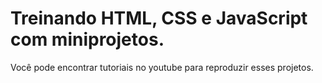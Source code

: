 # Treinando HTML, CSS e JavaScript com miniprojetos.
Você pode encontrar tutoriais no youtube para reproduzir esses projetos.

